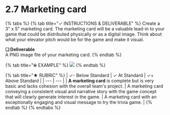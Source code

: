 # 2.7 Marketing card

{% tabs %}
{% tab title="✓  INSTRUCTIONS & DELIVERABLE" %}
Create a 3" x 5" marketing card. The marketing card will be a valuable lead-in to your game that could be distributed physically or as a digital image. Think about what your elevator pitch would be for the game and make it visual.

**❏ Deliverable**  
A PNG image file of your marketing card.
{% endtab %}

{% tab title="⦿ EXAMPLE" %}
![](https://github.com/idewcomputing/project-chatbot-health/tree/05b79c907d317e02f09936002944a0bfdfbffd18/.gitbook/assets/marketingcard.png)
{% endtab %}

{% tab title="★  RUBRIC" %}
| ✓- Below Standard | ✓ At Standard | ✓+ Above Standard |
| --- | --- |
| **A marketing card** is complete but is very basic and lacks cohesion with the overall team's project. | A marketing card conveying a consistent visual and narrative story with the game concept that will clearly generate interest in the game. | A marketing card with an exceptionally engaging and visual message to try the trivia game. |
{% endtab %}
{% endtabs %}

